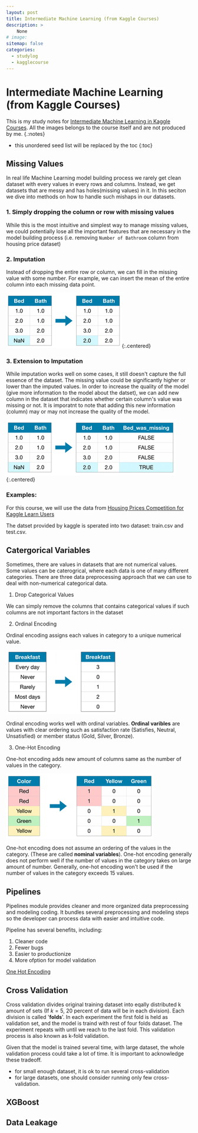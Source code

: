```yaml
---
layout: post
title: Intermediate Machine Learning (from Kaggle Courses)
description: >
    None
# image: 
sitemap: false
categories:
  - studylog
  - kagglecourse
---
```


# Intermediate Machine Learning (from Kaggle Courses)

This is my study notes for [Intermediate Machine Learning in Kaggle Courses](https://www.kaggle.com/learn/intermediate-machine-learning). All the images belongs to the course itself and are not produced by me.
{.:notes}

* this unordered seed list will be replaced by the toc
{:toc}

## Missing Values

In real life Machine Learning model building process we rarely get clean dataset with every values in every rows and columns. Instead, we get datasets that are messy and has holes(missing values) in it. In this seciton we dive into methods on how to handle such mishaps in our datasets.

### 1. Simply dropping the column or row with missing values

While this is the most intuitive and simplest way to manage missing values, we could potentially lose all the important features that are necessary in the model building process (i.e. removing `Number of Bathroom` column from housing price dataset)

### 2. Imputation

Instead of dropping the entire row or column, we can fill in the missing value with some number. For example, we can insert the mean of the entire column into each missing data point. 

![Imputation](/assets/img/KaggleLearn/imputation.png){:.centered}

### 3. Extension to Imputation

While imputation works well on some cases, it still doesn't capture the full essence of the dataset. The missing value could be significantly higher or lower than the imputed values. In order to increase the quality of the model (give more information to the model about the datset), we can add new column in the dataset that indicates whether certain column's value was missing or not. It is imporatnt to note that adding this new information (column) may or may not increase the quality of the model.

![ImputationExtension](/assets/img/KaggleLearn/imputation_extension.png){:.centered}

### Examples:

For this course, we will use the data from [Housing Prices Competition for Kaggle Learn Users](https://www.kaggle.com/c/home-data-for-ml-course)

The datset provided by kaggle is sperated into two dataset: train.csv and test.csv.

## Catergorical Variables

Sometimes, there are values in datasets that are not numerical values. Some values can be caterogrical, where each data is one of many different categories. There are three data preprocessing approach that we can use to deal with non-numerical categorical data. 

1. Drop Categorical Values
  
We can simply remove the columns that contains categorical values if such columns are not important factors in the dataset

2. Ordinal Encoding

Ordinal encoding assigns each values in category to a unique numerical value.

![OrdinalEncoding](/assets/img/KaggleLearn/ordinalEncoding.png)

Ordinal encoding works well with ordinal variables. **Ordinal varibles** are values with clear ordering such as satisfaction rate (Satisfies, Neutral, Unsatisfied) or member status (Gold, Silver, Bronze). 

3. One-Hot Encoding

One-hot encoding adds new amount of columns same as the number of values in the category.

![One Hot Encoding](/assets/img/KaggleLearn/oneHotEncoding.png)

One-hot encoding does not assume an ordering of the values in the category. (These are called **nominal variables**). One-hot encoding generally does not perform well if the number of values in the category takes on large amount of number. Generally, one-hot encoding won't be used if the number of values in the category exceeds 15 values.

## Pipelines

Pipelines module provides cleaner and more organized data preprocessing and modeling coding. It bundles several preprocessing and modeling steps so the developer can process data with easier and intuitive code. 

Pipeline has several benefits, including:
1. Cleaner code
2. Fewer bugs
3. Easier to productionize
4. More ofption for model validation

[One Hot Encoding](/assets/img/KaggleLearn/oneHotEncoding.png)

## Cross Validation
Cross validation divides original training dataset into eqally distributed k amount of sets (If $k=5$, 20 percent of data will be in each division). Each division is called '**folds**'. In each experiment the first fold is held as validation set, and the model is traind with rest of four folds dataset. The experiment repeats with until we reach to the last fold. This validation process is also known as k-fold validation. 

Given that the model is trained several time, with large dataset, the whole validation process could take a lot of time. It is important to acknowledge these tradeoff. 
- for small enough dataset, it is ok to run several cross-validation
- for large datasets, one should consider running only few cross-validation.



## XGBoost

## Data Leakage

